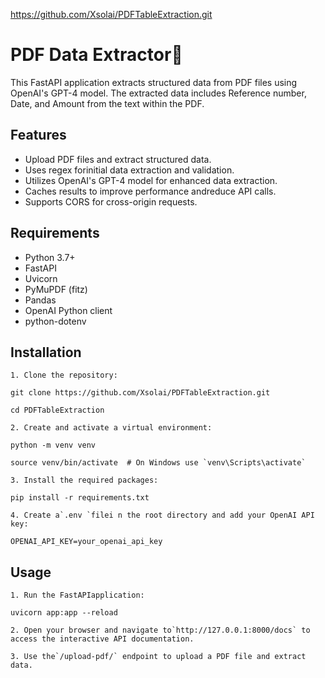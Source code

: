 https://github.com/Xsolai/PDFTableExtraction.git

# PDF Data Extractor🤖

This FastAPI application extracts structured data from PDF files using OpenAI's GPT-4 model. The extracted data includes Reference number, Date, and Amount from the text within the PDF.

## Features

- Upload PDF files and extract structured data.
- Uses regex forinitial data extraction and validation.
- Utilizes OpenAI's GPT-4 model for enhanced data extraction.
- Caches results to improve performance andreduce API calls.
- Supports CORS for cross-origin requests.

## Requirements

- Python 3.7+
- FastAPI
- Uvicorn
- PyMuPDF (fitz)
- Pandas
- OpenAI Python client
- python-dotenv

## Installation

    1. Clone the repository:

```
git clone https://github.com/Xsolai/PDFTableExtraction.git
```

```
cd PDFTableExtraction
```

    2. Create and activate a virtual environment:

```
python -m venv venv
```

```
source venv/bin/activate  # On Windows use `venv\Scripts\activate`
```

    3. Install the required packages:

```
pip install -r requirements.txt
```

    4. Create a`.env `filei n the root directory and add your OpenAI API key:

```
OPENAI_API_KEY=your_openai_api_key
```

## Usage

    1. Run the FastAPIapplication:

```
uvicorn app:app --reload
```

    2. Open your browser and navigate to`http://127.0.0.1:8000/docs` to access the interactive API documentation.

    3. Use the`/upload-pdf/` endpoint to upload a PDF file and extract data.
